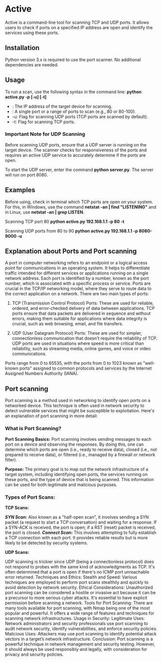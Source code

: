 # Active

Active is a command-line tool for scanning TCP and UDP ports. It allows users to check if ports on a specified IP address are open and identify the services using these ports.

## Installation

Python version 3.x is required to use the port scanner. No additional dependencies are needed.

## Usage

To run a scan, use the following syntax in the command line:
**python active.py <IP-address> -p <ports> [-u] [-t]**

- <IP-address>: The IP address of the target device for scanning.
- <ports>: A single port or a range of ports to scan (e.g., 80 or 80-100).
- -u: Flag for scanning UDP ports (TCP ports are scanned by default).
- -t: Flag for scanning TCP ports.

### Important Note for UDP Scanning

Before scanning UDP ports, ensure that a UDP server is running on the target device. The scanner checks for responsiveness of the ports and requires an active UDP service to accurately determine if the ports are open.

To start the UDP server, enter the command **python server.py**. The server will run on port 8080.

## Examples

Before using, check in terminal which TCP ports are open on your system.
For this, in Windows, use the command **netstat -an | find "LISTENING"** and in Linux, use **netstat -an | grep LISTEN**.

Scanning TCP port 80
**python active.py 192.168.1.1 -p 80 -t**

Scanning UDP ports from 80 to 90
**python active.py 192.168.1.1 -p 8080-9000 -u**

## Explanation about Ports and Port scanning

A port in computer networking refers to an endpoint or a logical access point for communications in an operating system. It helps to differentiate traffic intended for different services or applications running on a single network address. Each port is identified by a number, known as the port number, which is associated with a specific process or service.
Ports are crucial in the TCP/IP networking model, where they serve to route data to the correct application on a network. There are two main types of ports:

1. TCP (Transmission Control Protocol) Ports: These are used for reliable, ordered, and error-checked delivery of data between applications. TCP ports ensure that data packets are delivered in sequence and without errors, making them suitable for applications where data integrity is crucial, such as web browsing, email, and file transfers.

2. UDP (User Datagram Protocol) Ports: These are used for simpler, connectionless communication that doesn't require the reliability of TCP. UDP ports are used in situations where speed is more critical than reliability, such as streaming media, online games, and voice or video communications.

Ports range from 0 to 65535, with the ports from 0 to 1023 known as "well-known ports" assigned to common protocols and services by the Internet Assigned Numbers Authority (IANA).

## Port scanning

Port scanning is a method used in networking to identify open ports on a networked device. This technique is often used in network security to detect vulnerable services that might be susceptible to exploitation. Here's an explanation of port scanning in more detail:

### What is Port Scanning?

**Port Scanning Basics:** Port scanning involves sending messages to each port on a device and observing the responses. By doing this, one can determine which ports are open (i.e., ready to receive data), closed (i.e., not prepared to receive data), or filtered (i.e., managed by a firewall or network filter).

**Purpose:** The primary goal is to map out the network infrastructure of a target system, including identifying open ports, the services running on these ports, and the type of device that is being scanned. This information can be used for both legitimate and malicious purposes.

### Types of Port Scans:

**TCP Scans:**

**_SYN Scan:_** Also known as a "half-open scan", it involves sending a SYN packet (a request to start a TCP conversation) and waiting for a response. If a SYN-ACK is received, the port is open; if a RST (reset) packet is received, the port is closed.
**_Connect Scan:_** This involves attempting to fully establish a TCP connection with each port. It provides reliable results but is more likely to be detected by security systems.

**UDP Scans:**

UDP scanning is trickier since UDP (being a connectionless protocol) does not respond to probes with the same kind of acknowledgments as TCP. It's often determined that a port is open if there's no ICMP port unreachable error returned.
Techniques and Ethics:
Stealth and Speed: Various techniques are employed to perform port scans stealthily and quickly to avoid detection by network security.
Ethical Considerations: Unauthorized port scanning can be considered a hostile or invasive act because it can be a precursor to more serious cyber attacks. It's essential to have explicit permission before scanning a network.
Tools for Port Scanning:
There are many tools available for port scanning, with Nmap being one of the most popular and powerful. It offers a wide range of features and techniques for scanning network infrastructures.
Usage in Security:
Legitimate Uses: Network administrators and security professionals use port scanning to audit network security, identify vulnerabilities, and enforce security policies.
Malicious Uses: Attackers may use port scanning to identify potential attack vectors in a target’s network infrastructure.
Conclusion:
Port scanning is a powerful technique in network management and security testing. However, it should always be used responsibly and legally, with consideration for privacy and security policies.

